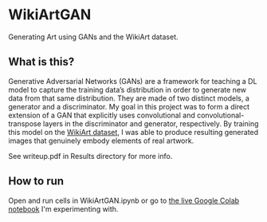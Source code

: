 # WikiArtGAN
 Generating Art using GANs and the WikiArt dataset.

## What is this?

Generative Adversarial Networks (GANs) are a framework for teaching a DL model to capture the training data’s distribution in order to generate new data from that same distribution. They are made of two distinct models, a generator and a discriminator. My goal in this project was to form a direct extension of a GAN that explicitly uses convolutional and convolutional-transpose layers in the discriminator and generator, respectively. By training this model on the [WikiArt dataset](https://www.kaggle.com/datasets/ipythonx/wikiart-gangogh-creating-art-gan), I was able to produce resulting generated images that genuinely embody elements of real artwork.

See writeup.pdf in Results directory for more info.

## How to run

Open and run cells in WikiArtGAN.ipynb or go to [the live Google Colab notebook](https://colab.research.google.com/drive/19iVvmeFtKGFHc-ROuBMzhaYKMamGtdrF?usp=sharing) I'm experimenting with.
